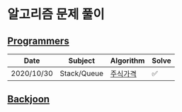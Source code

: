 # 알고리즘 문제 풀이

## [Programmers](https://programmers.co.kr/learn/challenges)

| Date       | Subject     | Algorithm                                                    | Solve |
| ---------- | ----------- | ------------------------------------------------------------ | ----- |
| 2020/10/30 | Stack/Queue | [주식가격](https://programmers.co.kr/learn/courses/30/lessons/42584) | ✅     |



## [Backjoon](https://www.acmicpc.net/)